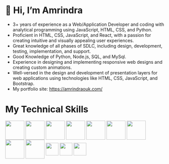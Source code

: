 # 👋 Hi, I’m Amrindra 
- 3+ years of experience as a Web/Application Developer and coding
with analytical programming using JavaScript, HTML, CSS, and Python.
- Proficient in HTML, CSS, JavaScript, and React, with a passion for
creating intuitive and visually appealing user experiences.
- Great knowledge of all phases of SDLC, including design,
development, testing, implementation, and support.
- Good Knowledge of Python, Node.js, SQL, and MySql.
- Experience in designing and implementing responsive web designs and
creating custom animations.
- Well-versed in the design and development of presentation layers for
web applications using technologies like HTML, CSS, JavaScript, and
Bootstrap.
- My portfolio site: https://amrindraouk.com/

# My Technical Skills
<p align="left">
  <img align="center" src="https://img.icons8.com/color/100/000000/html-5--v1.png" alt="" height="60" width="60" />
  <img align="center" src="https://img.icons8.com/color/100/000000/css3.png" alt="" height="60" width="60" />
  <img align="center" src="https://img.icons8.com/color/100/000000/javascript--v1.png" height="60" width="60" />
  <img align="center" src="https://img.icons8.com/plasticine/100/000000/react.png" height="60" width="60" />
  <img align="center" src="https://img.icons8.com/color/100/000000/typescript.png" height="60" width="60" />
  <img align="center" src="https://www.rlogical.com/wp-content/uploads/2021/08/Rlogical-Blog-Images-thumbnail.png" height="60" width="60" />
  <img align="center" src="https://img.icons8.com/color/100/000000/redux.png" height="60" width="60" />
  <img align="center" src="https://img.icons8.com/color/100/000000/nodejs.png" alt="" height="60" width="60" />
  <img align="center" src="https://img.icons8.com/color/100/000000/mongodb.png" height="60" width="60" />
  <img align="center" src="https://img.icons8.com/color/100/000000/python--v1.png" alt="" height="40" width="40" />
  <img align="center" src="https://img.icons8.com/color/48/my-sql.png" alt="" height="40" width="40" />
  <img align="center" src="https://img.icons8.com/external-soft-fill-juicy-fish/60/external-sql-coding-and-development-soft-fill-soft-fill-juicy-fish.png" alt="" height="40" width="40" />
</p>


<!---
Amrindra/Amrindra is a ✨ special ✨ repository because its `README.md` (this file) appears on your GitHub profile.
You can click the Preview link to take a look at your changes.
--->

